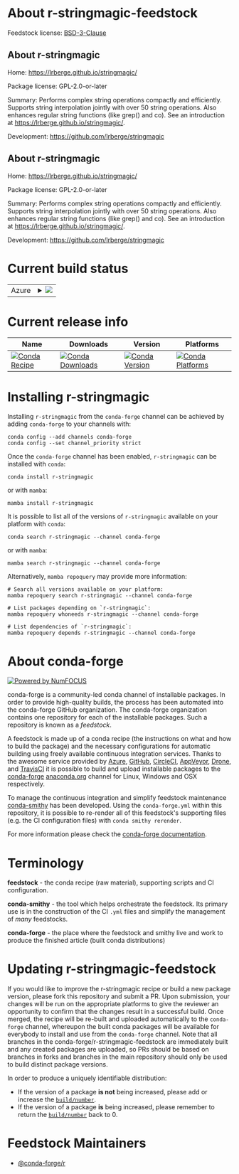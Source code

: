 About r-stringmagic-feedstock
=============================

Feedstock license: [BSD-3-Clause](https://github.com/conda-forge/r-stringmagic-feedstock/blob/main/LICENSE.txt)


About r-stringmagic
-------------------

Home: https://lrberge.github.io/stringmagic/

Package license: GPL-2.0-or-later

Summary: Performs complex string operations compactly and efficiently. Supports string interpolation jointly with over 50 string operations. Also enhances regular string functions (like grep() and co). See an introduction at <https://lrberge.github.io/stringmagic/>.

Development: https://github.com/lrberge/stringmagic

About r-stringmagic
-------------------

Home: https://lrberge.github.io/stringmagic/

Package license: GPL-2.0-or-later

Summary: Performs complex string operations compactly and efficiently. Supports string interpolation jointly with over 50 string operations. Also enhances regular string functions (like grep() and co). See an introduction at <https://lrberge.github.io/stringmagic/>.

Development: https://github.com/lrberge/stringmagic

Current build status
====================


<table>
    
  <tr>
    <td>Azure</td>
    <td>
      <details>
        <summary>
          <a href="https://dev.azure.com/conda-forge/feedstock-builds/_build/latest?definitionId=21098&branchName=main">
            <img src="https://dev.azure.com/conda-forge/feedstock-builds/_apis/build/status/r-stringmagic-feedstock?branchName=main">
          </a>
        </summary>
        <table>
          <thead><tr><th>Variant</th><th>Status</th></tr></thead>
          <tbody><tr>
              <td>linux_64_r_base4.2</td>
              <td>
                <a href="https://dev.azure.com/conda-forge/feedstock-builds/_build/latest?definitionId=21098&branchName=main">
                  <img src="https://dev.azure.com/conda-forge/feedstock-builds/_apis/build/status/r-stringmagic-feedstock?branchName=main&jobName=linux&configuration=linux%20linux_64_r_base4.2" alt="variant">
                </a>
              </td>
            </tr><tr>
              <td>linux_64_r_base4.3</td>
              <td>
                <a href="https://dev.azure.com/conda-forge/feedstock-builds/_build/latest?definitionId=21098&branchName=main">
                  <img src="https://dev.azure.com/conda-forge/feedstock-builds/_apis/build/status/r-stringmagic-feedstock?branchName=main&jobName=linux&configuration=linux%20linux_64_r_base4.3" alt="variant">
                </a>
              </td>
            </tr><tr>
              <td>osx_64_r_base4.2</td>
              <td>
                <a href="https://dev.azure.com/conda-forge/feedstock-builds/_build/latest?definitionId=21098&branchName=main">
                  <img src="https://dev.azure.com/conda-forge/feedstock-builds/_apis/build/status/r-stringmagic-feedstock?branchName=main&jobName=osx&configuration=osx%20osx_64_r_base4.2" alt="variant">
                </a>
              </td>
            </tr><tr>
              <td>osx_64_r_base4.3</td>
              <td>
                <a href="https://dev.azure.com/conda-forge/feedstock-builds/_build/latest?definitionId=21098&branchName=main">
                  <img src="https://dev.azure.com/conda-forge/feedstock-builds/_apis/build/status/r-stringmagic-feedstock?branchName=main&jobName=osx&configuration=osx%20osx_64_r_base4.3" alt="variant">
                </a>
              </td>
            </tr><tr>
              <td>osx_arm64_r_base4.2</td>
              <td>
                <a href="https://dev.azure.com/conda-forge/feedstock-builds/_build/latest?definitionId=21098&branchName=main">
                  <img src="https://dev.azure.com/conda-forge/feedstock-builds/_apis/build/status/r-stringmagic-feedstock?branchName=main&jobName=osx&configuration=osx%20osx_arm64_r_base4.2" alt="variant">
                </a>
              </td>
            </tr><tr>
              <td>osx_arm64_r_base4.3</td>
              <td>
                <a href="https://dev.azure.com/conda-forge/feedstock-builds/_build/latest?definitionId=21098&branchName=main">
                  <img src="https://dev.azure.com/conda-forge/feedstock-builds/_apis/build/status/r-stringmagic-feedstock?branchName=main&jobName=osx&configuration=osx%20osx_arm64_r_base4.3" alt="variant">
                </a>
              </td>
            </tr><tr>
              <td>win_64</td>
              <td>
                <a href="https://dev.azure.com/conda-forge/feedstock-builds/_build/latest?definitionId=21098&branchName=main">
                  <img src="https://dev.azure.com/conda-forge/feedstock-builds/_apis/build/status/r-stringmagic-feedstock?branchName=main&jobName=win&configuration=win%20win_64_" alt="variant">
                </a>
              </td>
            </tr>
          </tbody>
        </table>
      </details>
    </td>
  </tr>
</table>

Current release info
====================

| Name | Downloads | Version | Platforms |
| --- | --- | --- | --- |
| [![Conda Recipe](https://img.shields.io/badge/recipe-r--stringmagic-green.svg)](https://anaconda.org/conda-forge/r-stringmagic) | [![Conda Downloads](https://img.shields.io/conda/dn/conda-forge/r-stringmagic.svg)](https://anaconda.org/conda-forge/r-stringmagic) | [![Conda Version](https://img.shields.io/conda/vn/conda-forge/r-stringmagic.svg)](https://anaconda.org/conda-forge/r-stringmagic) | [![Conda Platforms](https://img.shields.io/conda/pn/conda-forge/r-stringmagic.svg)](https://anaconda.org/conda-forge/r-stringmagic) |

Installing r-stringmagic
========================

Installing `r-stringmagic` from the `conda-forge` channel can be achieved by adding `conda-forge` to your channels with:

```
conda config --add channels conda-forge
conda config --set channel_priority strict
```

Once the `conda-forge` channel has been enabled, `r-stringmagic` can be installed with `conda`:

```
conda install r-stringmagic
```

or with `mamba`:

```
mamba install r-stringmagic
```

It is possible to list all of the versions of `r-stringmagic` available on your platform with `conda`:

```
conda search r-stringmagic --channel conda-forge
```

or with `mamba`:

```
mamba search r-stringmagic --channel conda-forge
```

Alternatively, `mamba repoquery` may provide more information:

```
# Search all versions available on your platform:
mamba repoquery search r-stringmagic --channel conda-forge

# List packages depending on `r-stringmagic`:
mamba repoquery whoneeds r-stringmagic --channel conda-forge

# List dependencies of `r-stringmagic`:
mamba repoquery depends r-stringmagic --channel conda-forge
```


About conda-forge
=================

[![Powered by
NumFOCUS](https://img.shields.io/badge/powered%20by-NumFOCUS-orange.svg?style=flat&colorA=E1523D&colorB=007D8A)](https://numfocus.org)

conda-forge is a community-led conda channel of installable packages.
In order to provide high-quality builds, the process has been automated into the
conda-forge GitHub organization. The conda-forge organization contains one repository
for each of the installable packages. Such a repository is known as a *feedstock*.

A feedstock is made up of a conda recipe (the instructions on what and how to build
the package) and the necessary configurations for automatic building using freely
available continuous integration services. Thanks to the awesome service provided by
[Azure](https://azure.microsoft.com/en-us/services/devops/), [GitHub](https://github.com/),
[CircleCI](https://circleci.com/), [AppVeyor](https://www.appveyor.com/),
[Drone](https://cloud.drone.io/welcome), and [TravisCI](https://travis-ci.com/)
it is possible to build and upload installable packages to the
[conda-forge](https://anaconda.org/conda-forge) [anaconda.org](https://anaconda.org/)
channel for Linux, Windows and OSX respectively.

To manage the continuous integration and simplify feedstock maintenance
[conda-smithy](https://github.com/conda-forge/conda-smithy) has been developed.
Using the ``conda-forge.yml`` within this repository, it is possible to re-render all of
this feedstock's supporting files (e.g. the CI configuration files) with ``conda smithy rerender``.

For more information please check the [conda-forge documentation](https://conda-forge.org/docs/).

Terminology
===========

**feedstock** - the conda recipe (raw material), supporting scripts and CI configuration.

**conda-smithy** - the tool which helps orchestrate the feedstock.
                   Its primary use is in the construction of the CI ``.yml`` files
                   and simplify the management of *many* feedstocks.

**conda-forge** - the place where the feedstock and smithy live and work to
                  produce the finished article (built conda distributions)


Updating r-stringmagic-feedstock
================================

If you would like to improve the r-stringmagic recipe or build a new
package version, please fork this repository and submit a PR. Upon submission,
your changes will be run on the appropriate platforms to give the reviewer an
opportunity to confirm that the changes result in a successful build. Once
merged, the recipe will be re-built and uploaded automatically to the
`conda-forge` channel, whereupon the built conda packages will be available for
everybody to install and use from the `conda-forge` channel.
Note that all branches in the conda-forge/r-stringmagic-feedstock are
immediately built and any created packages are uploaded, so PRs should be based
on branches in forks and branches in the main repository should only be used to
build distinct package versions.

In order to produce a uniquely identifiable distribution:
 * If the version of a package **is not** being increased, please add or increase
   the [``build/number``](https://docs.conda.io/projects/conda-build/en/latest/resources/define-metadata.html#build-number-and-string).
 * If the version of a package **is** being increased, please remember to return
   the [``build/number``](https://docs.conda.io/projects/conda-build/en/latest/resources/define-metadata.html#build-number-and-string)
   back to 0.

Feedstock Maintainers
=====================

* [@conda-forge/r](https://github.com/conda-forge/r/)

